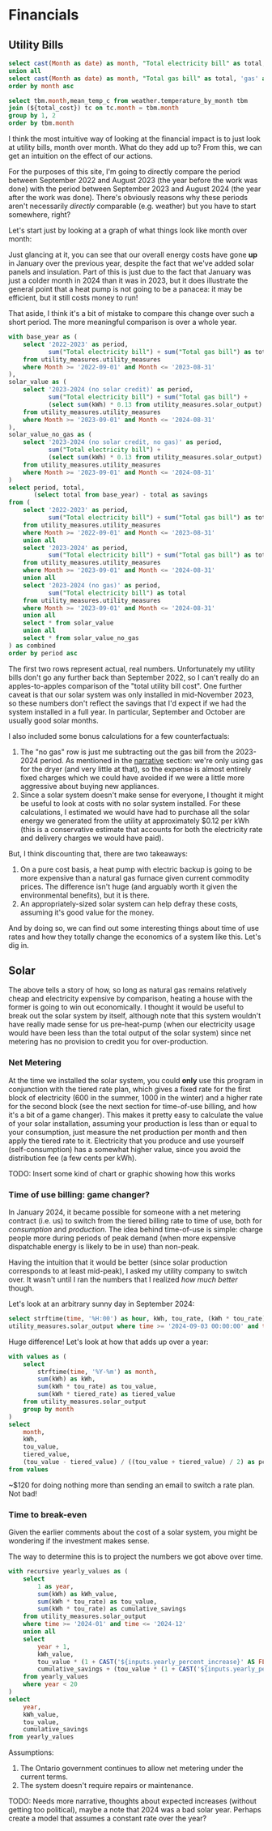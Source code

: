 # Financials

## Utility Bills

```sql total_cost
select cast(Month as date) as month, "Total electricity bill" as total, 'electricity' as bill_type from utility_measures.utility_measures
union all
select cast(Month as date) as month, "Total gas bill" as total, 'gas' as bill_type from utility_measures.utility_measures
order by month asc
```

```sql temperature_by_month
select tbm.month,mean_temp_c from weather.temperature_by_month tbm
join (${total_cost}) tc on tc.month = tbm.month
group by 1, 2
order by tbm.month
```

I think the most intuitive way of looking at the financial impact is to just look at utility bills, month over month. What do they add up to?
From this, we can get an intuition on the effect of our actions.

For the purposes of this site, I'm going to directly compare the period between September 2022 and August 2023 (the year before the work was done) with the period between September 2023 and August 2024 (the year after the work was done). There's obviously reasons why these periods aren't necessarily _directly_ comparable (e.g. weather) but you have to start somewhere, right?

Let's start just by looking at a graph of what things look like month over month:

<AreaChart 
    data={total_cost}
    x=month
    y=total
    yFmt="cad"
    series=bill_type
    connectGroup=total_bill_cost
/>

<LineChart
    data={temperature_by_month}
    x=month
    y=mean_temp_c
    connectGroup=total_bill_cost
/>

Just glancing at it, you can see that our overall energy costs have gone **up** in January over the previous year, despite the fact that we've added solar panels and insulation.
Part of this is just due to the fact that January was just a colder month in 2024 than it was in 2023, but it does illustrate the general point that a heat pump is not going to be a panacea: it may be efficient, but it still costs money to run!

That aside, I think it's a bit of mistake to compare this change over such a short period.
The more meaningful comparison is over a whole year.

```sql total_cost_year
with base_year as (
    select '2022-2023' as period,
           sum("Total electricity bill") + sum("Total gas bill") as total
    from utility_measures.utility_measures
    where Month >= '2022-09-01' and Month <= '2023-08-31'
),
solar_value as (
    select '2023-2024 (no solar credit)' as period,
           sum("Total electricity bill") + sum("Total gas bill") +
           (select sum(kWh) * 0.13 from utility_measures.solar_output) as total
    from utility_measures.utility_measures
    where Month >= '2023-09-01' and Month <= '2024-08-31'
),
solar_value_no_gas as (
    select '2023-2024 (no solar credit, no gas)' as period,
           sum("Total electricity bill") +
           (select sum(kWh) * 0.13 from utility_measures.solar_output) as total
    from utility_measures.utility_measures
    where Month >= '2023-09-01' and Month <= '2024-08-31'
)
select period, total,
       (select total from base_year) - total as savings
from (
    select '2022-2023' as period,
           sum("Total electricity bill") + sum("Total gas bill") as total
    from utility_measures.utility_measures
    where Month >= '2022-09-01' and Month <= '2023-08-31'
    union all
    select '2023-2024' as period,
           sum("Total electricity bill") + sum("Total gas bill") as total
    from utility_measures.utility_measures
    where Month >= '2023-09-01' and Month <= '2024-08-31'
    union all
    select '2023-2024 (no gas)' as period,
           sum("Total electricity bill") as total
    from utility_measures.utility_measures
    where Month >= '2023-09-01' and Month <= '2024-08-31'
    union all
    select * from solar_value
    union all
    select * from solar_value_no_gas
) as combined
order by period asc
```

<DataTable data={total_cost_year}>
    <Column id="period" title="Period" />
    <Column id="total" title="Total cost" fmt=cad />
    <Column id="savings" title="Savings (cost) vs 2022-2023" fmt=cad />
</DataTable>

The first two rows represent actual, real numbers.
Unfortunately my utility bills don't go any further back than September 2022, so I can't really do an apples-to-apples comparison of the "total utility bill cost".
One further caveat is that our solar system was only installed in mid-November 2023, so these numbers don't reflect the savings that I'd expect if we had the system installed in a full year. In particular, September and October are usually good solar months.

I also included some bonus calculations for a few counterfactuals:

1. The "no gas" row is just me subtracting out the gas bill from the 2023-2024 period.
   As mentioned in the [narrative](./electrification-and-solar) section: we're only using gas for the dryer
   (and very little at that), so the expense is almost entirely fixed charges which we could have avoided if we were a little more aggressive about buying new appliances.
1. Since a solar system doesn't make sense for everyone, I thought it might be useful to look at costs with no solar system installed. For these calculations, I estimated we would have had to purchase all the solar energy we generated from the utility at approximately $0.12 per kWh (this is a conservative estimate that accounts for both the electricity rate and delivery charges we would have paid).

But, I think discounting that, there are two takeaways:

1. On a pure cost basis, a heat pump with electric backup is going to be more expensive than a natural gas furnace given current commodity prices. The difference isn't huge (and arguably worth it given the environmental benefits), but it is there.
2. An appropriately-sized solar system can help defray these costs, assuming it's good value for the money.

And by doing so, we can find out some interesting things about time of use rates and how they totally change the economics of a system like this. Let's dig in.

## Solar

The above tells a story of how, so long as natural gas remains relatively cheap and electricity expensive by comparison, heating a house with the former is going to win out economically.
I thought it would be useful to break out the solar system by itself, although note that this system wouldn't have really made sense for us pre-heat-pump (when our electricity usage would have been less than the total output of the solar system) since net metering has no provision to credit you for over-production.

### Net Metering

At the time we installed the solar system, you could **only** use this program in conjunction with
the tiered rate plan, which gives a fixed rate for the first block of electricity (600 in the summer, 1000 in the winter)
and a higher rate for the second block (see the next section for time-of-use billing, and how it's a bit of a game changer).
This makes it pretty easy to calculate the value of your solar installation, assuming
your production is less than or equal to your consumption, just measure the net production per month and then apply the tiered rate to it.
Electricity that you produce and use yourself (self-consumption) has a somewhat higher value, since you avoid the distribution fee (a few cents per kWh).

TODO: Insert some kind of chart or graphic showing how this works

### Time of use billing: game changer?

In January 2024, it became possible for someone with a net metering contract (i.e. us) to switch from the tiered billing rate to time of use, both for _consumption_ and _production_.
The idea behind time-of-use is simple: charge people more during periods of peak demand (when more expensive dispatchable energy is likely to be in use) than non-peak.

Having the intuition that it would be better (since solar production corresponds to at least mid-peak), I asked my utility company to switch over.
It wasn't until I ran the numbers that I realized _how much better_ though.

Let's look at an arbitrary sunny day in September 2024:

```sql sunny_day_september_2024
select strftime(time, '%H:00') as hour, kWh, tou_rate, (kWh * tou_rate) as tou_value, tiered_rate, (kWh * tiered_rate) as tiered_value, tou_value / tiered_value as pct_improvement from
utility_measures.solar_output where time >= '2024-09-03 00:00:00' and time < '2024-09-04 00:00:00' and kWh > 0
```

<DataTable data={sunny_day_september_2024} totalRow=true rows=all>
    <Column id="hour" title="Hour" />
    <Column id="kWh" title="Solar Production (kWh)" />
    <Column id="tou_value" title="Time of Use Value" fmt=cad />
    <Column id="tiered_value" title="Tiered Value" fmt=cad />
    <Column id="pct_improvement" title="Percent Improvement" fmt=pct totalAgg="mean" />
</DataTable>

Huge difference! Let's look at how that adds up over a year:

```sql monthly_tiered_vs_tou
with values as (
    select
        strftime(time, '%Y-%m') as month,
        sum(kWh) as kWh,
        sum(kWh * tou_rate) as tou_value,
        sum(kWh * tiered_rate) as tiered_value
    from utility_measures.solar_output
    group by month
)
select
    month,
    kWh,
    tou_value,
    tiered_value,
    (tou_value - tiered_value) / ((tou_value + tiered_value) / 2) as pct_improvement
from values
```

<DataTable data={monthly_tiered_vs_tou} totalRow={true} rows=all>
    <Column id=month title="Month" />
    <Column id="kWh" title="Solar Production (kWh)" />
    <Column id="tou_value" title="Time of Use Value" fmt=cad />
    <Column id="tiered_value" title="Tiered Value" fmt=cad />
    <Column id="pct_improvement" title="Percent Improvement" fmt=pct totalAgg="mean" />
</DataTable>

~$120 for doing nothing more than sending an email to switch a rate plan. Not bad!

### Time to break-even

Given the earlier comments about the cost of a solar system, you might be wondering if the investment makes sense.

The way to determine this is to project the numbers we got above over time.

<Slider
    title="Yearly percent increase" 
    name=yearly_percent_increase
    defaultValue=5
    min=0
    max=10
    step=1
/>

```sql total_value_over_a_year
with recursive yearly_values as (
    select
        1 as year,
        sum(kWh) as kWh_value,
        sum(kWh * tou_rate) as tou_value,
        sum(kWh * tou_rate) as cumulative_savings
    from utility_measures.solar_output
    where time >= '2024-01' and time <= '2024-12'
    union all
    select
        year + 1,
        kWh_value,
        tou_value * (1 + CAST('${inputs.yearly_percent_increase}' AS FLOAT) / 100),
        cumulative_savings + (tou_value * (1 + CAST('${inputs.yearly_percent_increase}' AS FLOAT) / 100))
    from yearly_values
    where year < 20
)
select
    year,
    kWh_value,
    tou_value,
    cumulative_savings
from yearly_values
```

<BarChart 
    data={total_value_over_a_year}
    x=year
    y=cumulative_savings
/>

Assumptions:

1. The Ontario government continues to allow net metering under the current terms.
2. The system doesn't require repairs or maintenance.

TODO: Needs more narrative, thoughts about expected increases (without getting too political), maybe a note that 2024 was a bad solar year. Perhaps create a model that assumes a constant rate over the year?
